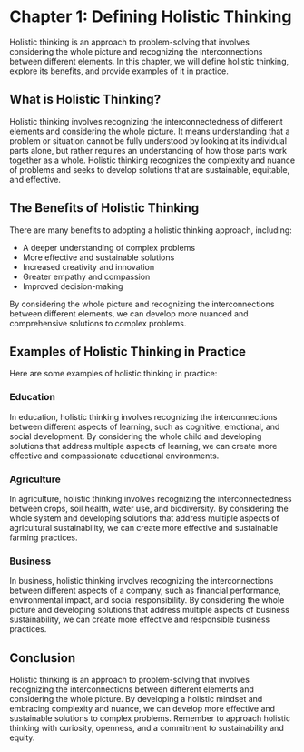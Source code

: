 Chapter 1: Defining Holistic Thinking
=====================================

Holistic thinking is an approach to problem-solving that involves considering the whole picture and recognizing the interconnections between different elements. In this chapter, we will define holistic thinking, explore its benefits, and provide examples of it in practice.

What is Holistic Thinking?
--------------------------

Holistic thinking involves recognizing the interconnectedness of different elements and considering the whole picture. It means understanding that a problem or situation cannot be fully understood by looking at its individual parts alone, but rather requires an understanding of how those parts work together as a whole. Holistic thinking recognizes the complexity and nuance of problems and seeks to develop solutions that are sustainable, equitable, and effective.

The Benefits of Holistic Thinking
---------------------------------

There are many benefits to adopting a holistic thinking approach, including:

* A deeper understanding of complex problems
* More effective and sustainable solutions
* Increased creativity and innovation
* Greater empathy and compassion
* Improved decision-making

By considering the whole picture and recognizing the interconnections between different elements, we can develop more nuanced and comprehensive solutions to complex problems.

Examples of Holistic Thinking in Practice
-----------------------------------------

Here are some examples of holistic thinking in practice:

### Education

In education, holistic thinking involves recognizing the interconnections between different aspects of learning, such as cognitive, emotional, and social development. By considering the whole child and developing solutions that address multiple aspects of learning, we can create more effective and compassionate educational environments.

### Agriculture

In agriculture, holistic thinking involves recognizing the interconnectedness between crops, soil health, water use, and biodiversity. By considering the whole system and developing solutions that address multiple aspects of agricultural sustainability, we can create more effective and sustainable farming practices.

### Business

In business, holistic thinking involves recognizing the interconnections between different aspects of a company, such as financial performance, environmental impact, and social responsibility. By considering the whole picture and developing solutions that address multiple aspects of business sustainability, we can create more effective and responsible business practices.

Conclusion
----------

Holistic thinking is an approach to problem-solving that involves recognizing the interconnections between different elements and considering the whole picture. By developing a holistic mindset and embracing complexity and nuance, we can develop more effective and sustainable solutions to complex problems. Remember to approach holistic thinking with curiosity, openness, and a commitment to sustainability and equity.
